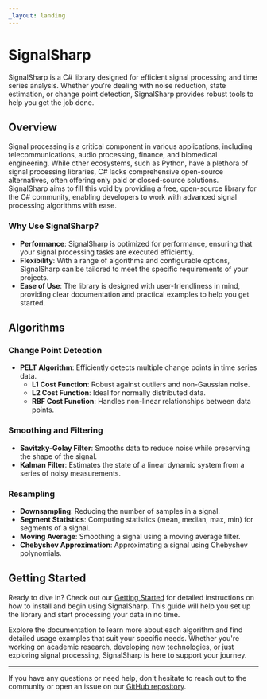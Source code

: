 ```yaml
---
_layout: landing
---
```


# SignalSharp

SignalSharp is a C# library designed for efficient signal processing and time series analysis. Whether you're dealing with noise reduction, state estimation, or change point detection, SignalSharp provides robust tools to help you get the job done.

## Overview

Signal processing is a critical component in various applications, including telecommunications, audio processing, finance, and biomedical engineering. While other ecosystems, such as Python, have a plethora of signal processing libraries, C# lacks comprehensive open-source alternatives, often offering only paid or closed-source solutions. SignalSharp aims to fill this void by providing a free, open-source library for the C# community, enabling developers to work with advanced signal processing algorithms with ease.

### Why Use SignalSharp?

- **Performance**: SignalSharp is optimized for performance, ensuring that your signal processing tasks are executed efficiently.
- **Flexibility**: With a range of algorithms and configurable options, SignalSharp can be tailored to meet the specific requirements of your projects.
- **Ease of Use**: The library is designed with user-friendliness in mind, providing clear documentation and practical examples to help you get started.

## Algorithms

### Change Point Detection
- **PELT Algorithm**: Efficiently detects multiple change points in time series data.
  - **L1 Cost Function**: Robust against outliers and non-Gaussian noise.
  - **L2 Cost Function**: Ideal for normally distributed data.
  - **RBF Cost Function**: Handles non-linear relationships between data points.

### Smoothing and Filtering
- **Savitzky-Golay Filter**: Smooths data to reduce noise while preserving the shape of the signal.
- **Kalman Filter**: Estimates the state of a linear dynamic system from a series of noisy measurements.

### Resampling
- **Downsampling**: Reducing the number of samples in a signal.
- **Segment Statistics**: Computing statistics (mean, median, max, min) for segments of a signal.
- **Moving Average**: Smoothing a signal using a moving average filter.
- **Chebyshev Approximation**: Approximating a signal using Chebyshev polynomials.

## Getting Started

Ready to dive in? Check out our [Getting Started](./docs/getting-started.html) for detailed instructions on how to install and begin using SignalSharp. This guide will help you set up the library and start processing your data in no time.

Explore the documentation to learn more about each algorithm and find detailed usage examples that suit your specific needs. Whether you're working on academic research, developing new technologies, or just exploring signal processing, SignalSharp is here to support your journey.

---

If you have any questions or need help, don't hesitate to reach out to the community or open an issue on our [GitHub repository](https://github.com/emmorts/SignalSharp).
